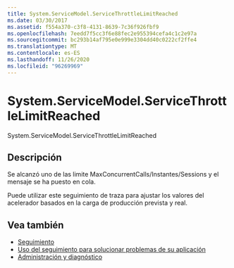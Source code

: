 ```yaml
---
title: System.ServiceModel.ServiceThrottleLimitReached
ms.date: 03/30/2017
ms.assetid: f554a370-c3f8-4131-8639-7c36f926fbf9
ms.openlocfilehash: 7eedd7f5cc3f6e88fec2e955394cefa4c1c2e97a
ms.sourcegitcommit: bc293b14af795e0e999e3304dd40c0222cf2ffe4
ms.translationtype: MT
ms.contentlocale: es-ES
ms.lasthandoff: 11/26/2020
ms.locfileid: "96269969"
---
```

# <a name="systemservicemodelservicethrottlelimitreached"></a>System.ServiceModel.ServiceThrottleLimitReached

System.ServiceModel.ServiceThrottleLimitReached  
  
## <a name="description"></a>Descripción  

 Se alcanzó uno de las limite MaxConcurrentCalls/Instantes/Sessions y el mensaje se ha puesto en cola.  
  
 Puede utilizar este seguimiento de traza para ajustar los valores del acelerador basados en la carga de producción prevista y real.  
  
## <a name="see-also"></a>Vea también

- [Seguimiento](index.md)
- [Uso del seguimiento para solucionar problemas de su aplicación](using-tracing-to-troubleshoot-your-application.md)
- [Administración y diagnóstico](../index.md)
